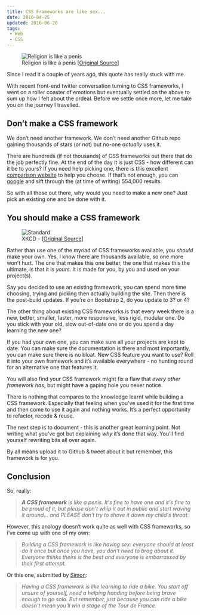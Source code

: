 ```yaml
---
title: CSS Frameworks are like sex...
date: 2016-04-25
updated: 2016-06-20
tags:
 - Web
 - CSS
---
```


<figure class="block-img"><img src="/assets/content/css-frameworks/religion_is_like_a_penis.jpg" alt="Religion is like a penis"><figcaption>Religion is like a penis [<a href="http://dearblankpleaseblank.com/permalink.php?viewid=20720">Original Source</a>]</figcaption></figure>

<p>Since I read it a couple of years ago, this quote has really stuck with me.</p>









<p>With recent front-end twitter conversation turning to CSS frameworks, I went on a roller coaster of emotions but eventually settled on the above to sum up how I felt about the ordeal. Before we settle once more, let me take you on the journey I travelled.</p>









<h2>Don’t make a CSS framework</h2>









<p>We don’t need another framework. We don’t need another Github repo gaining thousands of stars (or not) but no-one <em>actually</em> uses it.</p>









<p>There are hundreds (if not thousands) of CSS frameworks out there that do the job perfectly fine. At the end of the day it is just CSS - how different can it be to yours? If you need help picking one, there is this excellent <a href="http://usablica.github.io/front-end-frameworks/compare.html">comparison website</a> to help you choose. If that’s not enough, you can <a href="https://www.google.co.uk/search?q=responsive%20css%20framework">google</a>&nbsp;and sift through the (at time of writing) 554,000 results.</p>









<p>So with all those out there, why would you need to make a new one? Just pick an existing one and be done with it.</p>









<h2>You should make a CSS framework</h2>









<figure class="block-img"><img src="/assets/content/css-frameworks/34058495-1556-4471-BF16-88563AD46073.png" alt="Standard"><figcaption>XKCD - [<a href="https://xkcd.com/927/">Original Source</a>]</figcaption></figure>









<p>Rather than use one of the myriad of CSS frameworks available, you <em>should</em> make your own. Yes, I know there are thousands available, so one more won’t hurt. The one that makes this one better, the one that makes this the ultimate, is that it is <em>yours</em>. It is made for you, by you and used on your project(s).</p>









<p>Say you decided to use an existing framework, you can spend more time choosing, trying and picking then actually building the site. Then there is the post-build updates. If you’re on Bootstrap 2, do you update to 3? or 4?</p>









<p>The other thing about existing CSS frameworks is that every week there is a new, better, smaller, faster, more responsive, less rigid, modular one. Do you stick with your old, slow out-of-date one or do you spend a day learning the new one?</p>









<p>If you had your own one, you can make sure all your projects are kept to date. You can make sure the documentation is there and most importantly, you can make sure there is no bloat. New CSS feature you want to use? Roll it into your own framework and it’s available everywhere - no hunting round for an alternative one that features it.</p>









<p>You will also find your CSS framework might fix a flaw that&nbsp;<em>every other framework has</em>, but might have a gaping hole you never notice.</p>









<p>There is nothing that compares to the knowledge learnt while building a CSS framework. Especially that feeling when you’ve used it for the first time and then come to use it again and nothing works. It’s a perfect opportunity to refactor, recode & reuse.</p>









<p>The next step is to document - this is another great learning point. Not writing what you’ve got but explaining <em>why</em>&nbsp;it’s done that way. You’ll find yourself rewriting bits all over again.</p>









<p>By all means upload it to Github & tweet about it but remember, this framework is for you.</p>









<h2>Conclusion</h2>









<p>So, really:</p>









<blockquote><em><strong>A CSS framework</strong> is like a penis. It's fine to have one and it's fine to be proud of it, but please don't whip it out in public and start waving it around... and PLEASE don't try to shove it down my child's throat.</em></blockquote>









<p>However, this analogy doesn’t work quite as well with CSS frameworks, so i’ve come up with one&nbsp;of my own:</p>









<blockquote><em>Building a CSS framework is like having sex: everyone should at least do it once but once you have, you don’t need to brag about it. Everyone thinks theirs is the best and everyone is embarrassed by their first attempt.</em></blockquote>









<p>Or this one, submitted by <a href="https://twitter.com/emerysj">Simon</a>:</p>









<blockquote><em>
Having a CSS framework is like learning to ride a bike. You start off unsure of yourself, need a helping handing before being brave enough to go solo. But remember, just because you can ride a bike doesn't mean you'll win a stage of the Tour de France.</em></blockquote>